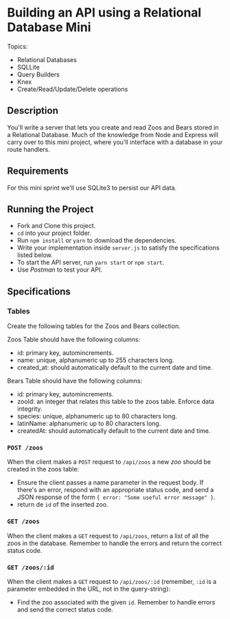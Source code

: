 # Building an API using a Relational Database Mini

Topics:

- Relational Databases
- SQLLite
- Query Builders
- Knex
- Create/Read/Update/Delete operations

## Description

You'll write a server that lets you create and read Zoos and Bears stored in a Relational Database. Much of the knowledge from Node and Express will carry over to this mini project, where you'll interface with a database in your route handlers.

## Requirements

For this mini sprint we'll use SQLite3 to persist our API data.

## Running the Project

- Fork and Clone this project.
- `cd` into your project folder.
- Run `npm install` or `yarn` to download the dependencies.
- Write your implementation inside `server.js` to satisfy the specifications listed below.
- To start the API server, run `yarn start` or `npm start`.
- Use _Postman_ to test your API.

## Specifications

### Tables

Create the following tables for the Zoos and Bears collection.

Zoos Table should have the following columns:

- id: primary key, automincrements.
- name: unique, alphanumeric up to 255 characters long.
- created_at: should automatically default to the current date and time.

Bears Table should have the following columns:

- id: primary key, automincrements.
- zooId: an integer that relates this table to the zoos table. Enforce data integrity.
- species: unique, alphanumeric up to 80 characters long.
- latinName: alphanumeric up to 80 characters long.
- createdAt: should automatically default to the current date and time.

### `POST /zoos`

When the client makes a `POST` request to `/api/zoos` a new _zoo_ should be created in the zoos table:

- Ensure the client passes a name parameter in the request body. If there's an error, respond with an appropriate status code, and send a JSON response of the form `{ error: "Some useful error message" }`.
- return de `id` of the inserted zoo.

### `GET /zoos`

When the client makes a `GET` request to `/api/zoos`, return a list of all the zoos in the database. Remember to handle the errors and return the correct status code.

### `GET /zoos/:id`

When the client makes a `GET` request to `/api/zoos/:id` (remember, `:id` is a parameter embedded in the URL, not in the query-string):

- Find the zoo associated with the given `id`. Remember to handle errors and send the correct status code.
